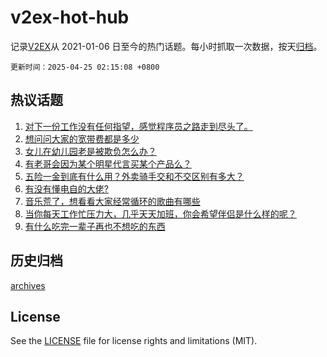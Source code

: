 # v2ex-hot-hub

 记录[V2EX](https://www.v2ex.com/)从 2021-01-06 日至今的热门话题。每小时抓取一次数据，按天[归档](archives)。

`更新时间：2025-04-25 02:15:08 +0800`

## 热议话题

1. [对下一份工作没有任何指望，感觉程序员之路走到尽头了。](https://www.v2ex.com/t/1127690)
1. [想问问大家的宽带费都是多少](https://www.v2ex.com/t/1127710)
1. [女儿在幼儿园老是被欺负怎么办？](https://www.v2ex.com/t/1127726)
1. [有老哥会因为某个明星代言买某个产品么？](https://www.v2ex.com/t/1127691)
1. [五险一金到底有什么用？外卖骑手交和不交区别有多大？](https://www.v2ex.com/t/1127700)
1. [有没有懂电自的大佬?](https://www.v2ex.com/t/1127715)
1. [音乐荒了，想看看大家经常循环的歌曲有哪些](https://www.v2ex.com/t/1127682)
1. [当你每天工作忙压力大，几乎天天加班，你会希望伴侣是什么样的呢？](https://www.v2ex.com/t/1127711)
1. [有什么吃完一辈子再也不想吃的东西](https://www.v2ex.com/t/1127822)

## 历史归档

[archives](archives)

## License

See the [LICENSE](LICENSE) file for license rights and limitations (MIT).
